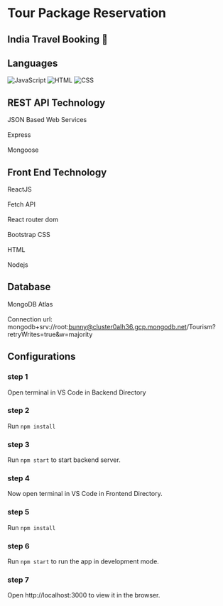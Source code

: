 # Tour Package Reservation

## India Travel Booking 🦚

## Languages

![JavaScript](https://img.shields.io/badge/Language-JavaScript-orange)
![HTML](https://img.shields.io/badge/Language-HTML-green)
![CSS](https://img.shields.io/badge/Language-CSS-blue)

## REST API Technology
JSON Based Web Services<br/>  
Express<br/>  
Mongoose<br/>  
 
## Front End Technology 
ReactJS<br/>  
     Fetch API<br/>  
     React router dom<br/>  
Bootstrap CSS<br/>  
HTML<br/>  
Nodejs<br/>  
 
## Database 
MongoDB Atlas<br/>  
Connection url: 
mongodb+srv://root:bunny@cluster0alh36.gcp.mongodb.net/Tourism?retryWrites=true&w=majority 

## Configurations

### step 1
Open terminal in VS Code in Backend Directory 

### step 2
Run `npm install` 

### step 3
Run `npm start` to start backend server.

### step 4
Now open terminal in VS Code in Frontend Directory. 
 
### step 5
Run `npm install` 

### step 6
Run `npm start` to run the app in development mode. 

### step 7
Open http://localhost:3000 to view it in the browser. 

